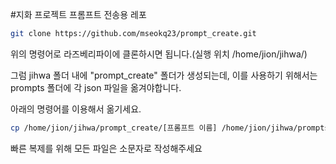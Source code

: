 #지화 프로젝트 프롬프트 전송용 레포

```bash
git clone https://github.com/mseokq23/prompt_create.git
```

위의 명령어로 라즈베리파이에 클론하시면 됩니다.(실행 위치 /home/jion/jihwa/)

그럼 jihwa 폴더 내에 "prompt_create" 폴더가 생성되는데, 이를 사용하기 위해서는 prompts 폴더에 각 json 파일을 옮겨야합니다.

아래의 명령어를 이용해서 옮기세요.

```bash
cp /home/jion/jihwa/prompt_create/[프롬프트 이름] /home/jion/jihwa/prompts/[프롬프트 이름]
```

빠른 복제를 위해 모든 파일은 소문자로 작성해주세요

